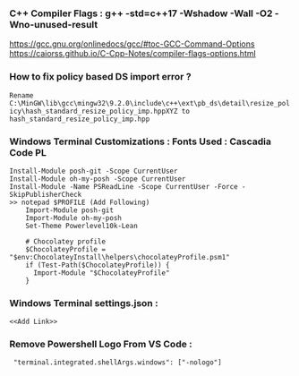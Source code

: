 ### C++ Compiler Flags : g++ -std=c++17 -Wshadow -Wall -O2 -Wno-unused-result
https://gcc.gnu.org/onlinedocs/gcc/#toc-GCC-Command-Options<br/>
https://caiorss.github.io/C-Cpp-Notes/compiler-flags-options.html

### How to fix policy based DS import error ?

```Rename C:\MinGW\lib\gcc\mingw32\9.2.0\include\c++\ext\pb_ds\detail\resize_policy\hash_standard_resize_policy_imp.hppXYZ to hash_standard_resize_policy_imp.hpp```

### Windows Terminal Customizations : Fonts Used : Cascadia Code PL
``` 
Install-Module posh-git -Scope CurrentUser
Install-Module oh-my-posh -Scope CurrentUser
Install-Module -Name PSReadLine -Scope CurrentUser -Force -SkipPublisherCheck
>> notepad $PROFILE (Add Following)
    Import-Module posh-git
    Import-Module oh-my-posh
    Set-Theme Powerlevel10k-Lean

    # Chocolatey profile
    $ChocolateyProfile = "$env:ChocolateyInstall\helpers\chocolateyProfile.psm1"
    if (Test-Path($ChocolateyProfile)) {
      Import-Module "$ChocolateyProfile"
    }
```

### Windows Terminal settings.json : 
    <<Add Link>>

### Remove Powershell Logo From VS Code : 
   ``` "terminal.integrated.shellArgs.windows": ["-nologo"]```
